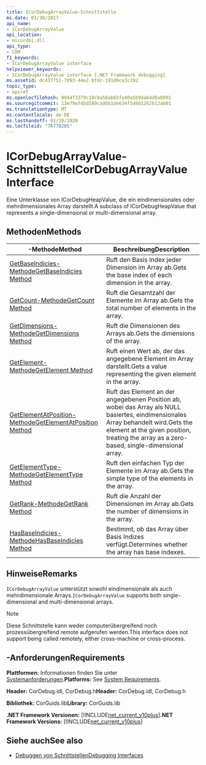 ```yaml
---
title: ICorDebugArrayValue-Schnittstelle
ms.date: 03/30/2017
api_name:
- ICorDebugArrayValue
api_location:
- mscordbi.dll
api_type:
- COM
f1_keywords:
- ICorDebugArrayValue interface
helpviewer_keywords:
- ICorDebugArrayValue interface [.NET Framework debugging]
ms.assetid: dc437751-7093-44e2-bfdc-191d9ce3c192
topic_type:
- apiref
ms.openlocfilehash: 0944f3379c18cba56ab65fe40a5b94a64d8a8991
ms.sourcegitcommit: 13e79efdbd589cad6b1de634f5d6b1262b12ab01
ms.translationtype: MT
ms.contentlocale: de-DE
ms.lasthandoff: 01/28/2020
ms.locfileid: "76778205"
---
```

# <a name="icordebugarrayvalue-interface"></a><span data-ttu-id="f67ad-102">ICorDebugArrayValue-Schnittstelle</span><span class="sxs-lookup"><span data-stu-id="f67ad-102">ICorDebugArrayValue Interface</span></span>

<span data-ttu-id="f67ad-103">Eine Unterklasse von ICorDebugHeapValue, die ein eindimensionales oder mehrdimensionales Array darstellt.</span><span class="sxs-lookup"><span data-stu-id="f67ad-103">A subclass of ICorDebugHeapValue that represents a single-dimensional or multi-dimensional array.</span></span>  
  
## <a name="methods"></a><span data-ttu-id="f67ad-104">Methoden</span><span class="sxs-lookup"><span data-stu-id="f67ad-104">Methods</span></span>  
  
|<span data-ttu-id="f67ad-105">-Methode</span><span class="sxs-lookup"><span data-stu-id="f67ad-105">Method</span></span>|<span data-ttu-id="f67ad-106">Beschreibung</span><span class="sxs-lookup"><span data-stu-id="f67ad-106">Description</span></span>|  
|------------|-----------------|  
|[<span data-ttu-id="f67ad-107">GetBaseIndicies-Methode</span><span class="sxs-lookup"><span data-stu-id="f67ad-107">GetBaseIndicies Method</span></span>](icordebugarrayvalue-getbaseindicies-method.md)|<span data-ttu-id="f67ad-108">Ruft den Basis Index jeder Dimension im Array ab.</span><span class="sxs-lookup"><span data-stu-id="f67ad-108">Gets the base index of each dimension in the array.</span></span>|  
|[<span data-ttu-id="f67ad-109">GetCount-Methode</span><span class="sxs-lookup"><span data-stu-id="f67ad-109">GetCount Method</span></span>](icordebugarrayvalue-getcount-method.md)|<span data-ttu-id="f67ad-110">Ruft die Gesamtzahl der Elemente im Array ab.</span><span class="sxs-lookup"><span data-stu-id="f67ad-110">Gets the total number of elements in the array.</span></span>|  
|[<span data-ttu-id="f67ad-111">GetDimensions-Methode</span><span class="sxs-lookup"><span data-stu-id="f67ad-111">GetDimensions Method</span></span>](icordebugarrayvalue-getdimensions-method.md)|<span data-ttu-id="f67ad-112">Ruft die Dimensionen des Arrays ab.</span><span class="sxs-lookup"><span data-stu-id="f67ad-112">Gets the dimensions of the array.</span></span>|  
|[<span data-ttu-id="f67ad-113">GetElement-Methode</span><span class="sxs-lookup"><span data-stu-id="f67ad-113">GetElement Method</span></span>](icordebugarrayvalue-getelement-method.md)|<span data-ttu-id="f67ad-114">Ruft einen Wert ab, der das angegebene Element im Array darstellt.</span><span class="sxs-lookup"><span data-stu-id="f67ad-114">Gets a value representing the given element in the array.</span></span>|  
|[<span data-ttu-id="f67ad-115">GetElementAtPosition-Methode</span><span class="sxs-lookup"><span data-stu-id="f67ad-115">GetElementAtPosition Method</span></span>](icordebugarrayvalue-getelementatposition-method.md)|<span data-ttu-id="f67ad-116">Ruft das Element an der angegebenen Position ab, wobei das Array als NULL basiertes, eindimensionales Array behandelt wird.</span><span class="sxs-lookup"><span data-stu-id="f67ad-116">Gets the element at the given position, treating the array as a zero-based, single-dimensional array.</span></span>|  
|[<span data-ttu-id="f67ad-117">GetElementType-Methode</span><span class="sxs-lookup"><span data-stu-id="f67ad-117">GetElementType Method</span></span>](icordebugarrayvalue-getelementtype-method.md)|<span data-ttu-id="f67ad-118">Ruft den einfachen Typ der Elemente im Array ab.</span><span class="sxs-lookup"><span data-stu-id="f67ad-118">Gets the simple type of the elements in the array.</span></span>|  
|[<span data-ttu-id="f67ad-119">GetRank-Methode</span><span class="sxs-lookup"><span data-stu-id="f67ad-119">GetRank Method</span></span>](icordebugarrayvalue-getrank-method.md)|<span data-ttu-id="f67ad-120">Ruft die Anzahl der Dimensionen im Array ab.</span><span class="sxs-lookup"><span data-stu-id="f67ad-120">Gets the number of dimensions in the array.</span></span>|  
|[<span data-ttu-id="f67ad-121">HasBaseIndicies-Methode</span><span class="sxs-lookup"><span data-stu-id="f67ad-121">HasBaseIndicies Method</span></span>](icordebugarrayvalue-hasbaseindicies-method.md)|<span data-ttu-id="f67ad-122">Bestimmt, ob das Array über Basis Indizes verfügt.</span><span class="sxs-lookup"><span data-stu-id="f67ad-122">Determines whether the array has base indexes.</span></span>|  
  
## <a name="remarks"></a><span data-ttu-id="f67ad-123">Hinweise</span><span class="sxs-lookup"><span data-stu-id="f67ad-123">Remarks</span></span>  
 <span data-ttu-id="f67ad-124">`ICorDebugArrayValue` unterstützt sowohl eindimensionale als auch mehrdimensionale Arrays.</span><span class="sxs-lookup"><span data-stu-id="f67ad-124">`ICorDebugArrayValue` supports both single-dimensional and multi-dimensional arrays.</span></span>  
  
> [!NOTE]
> <span data-ttu-id="f67ad-125">Diese Schnittstelle kann weder computerübergreifend noch prozessübergreifend remote aufgerufen werden.</span><span class="sxs-lookup"><span data-stu-id="f67ad-125">This interface does not support being called remotely, either cross-machine or cross-process.</span></span>  
  
## <a name="requirements"></a><span data-ttu-id="f67ad-126">-Anforderungen</span><span class="sxs-lookup"><span data-stu-id="f67ad-126">Requirements</span></span>  
 <span data-ttu-id="f67ad-127">**Plattformen:** Informationen finden Sie unter [Systemanforderungen](../../../../docs/framework/get-started/system-requirements.md).</span><span class="sxs-lookup"><span data-stu-id="f67ad-127">**Platforms:** See [System Requirements](../../../../docs/framework/get-started/system-requirements.md).</span></span>  
  
 <span data-ttu-id="f67ad-128">**Header:** CorDebug.idl, CorDebug.h</span><span class="sxs-lookup"><span data-stu-id="f67ad-128">**Header:** CorDebug.idl, CorDebug.h</span></span>  
  
 <span data-ttu-id="f67ad-129">**Bibliothek:** CorGuids.lib</span><span class="sxs-lookup"><span data-stu-id="f67ad-129">**Library:** CorGuids.lib</span></span>  
  
 <span data-ttu-id="f67ad-130">**.NET Framework Versionen:** [!INCLUDE[net_current_v10plus](../../../../includes/net-current-v10plus-md.md)]</span><span class="sxs-lookup"><span data-stu-id="f67ad-130">**.NET Framework Versions:** [!INCLUDE[net_current_v10plus](../../../../includes/net-current-v10plus-md.md)]</span></span>  
  
## <a name="see-also"></a><span data-ttu-id="f67ad-131">Siehe auch</span><span class="sxs-lookup"><span data-stu-id="f67ad-131">See also</span></span>

- [<span data-ttu-id="f67ad-132">Debuggen von Schnittstellen</span><span class="sxs-lookup"><span data-stu-id="f67ad-132">Debugging Interfaces</span></span>](debugging-interfaces.md)
